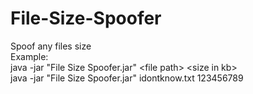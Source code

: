 # File-Size-Spoofer
Spoof any files size
<br>
Example:
<br>
java -jar "File Size Spoofer.jar" &lt;file path&gt; &lt;size in kb&gt;
<br>
java -jar "File Size Spoofer.jar" idontknow.txt 123456789
